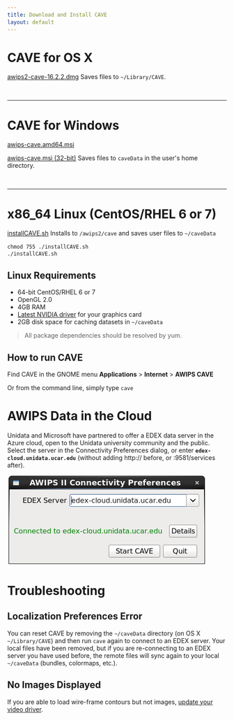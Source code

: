 ```yaml
---
title: Download and Install CAVE
layout: default
---
```


# <core-icon icon="fa:apple" aria-label="file-download" role="img"></core-icon> CAVE for OS X

[<paper-button raised role="button" tabindex="0"><core-icon icon="file-download" aria-label="file-download" role="img"></core-icon>awips2-cave-16.2.2.dmg</paper-button>](http://www.unidata.ucar.edu/downloads/awips2/awips2-cave-16.2.2.dmg) Saves files to `~/Library/CAVE`.

<br>

---

# <core-icon icon="fa:windows" aria-label="file-download" role="img"></core-icon> CAVE for Windows

[<paper-button raised role="button" tabindex="0"><core-icon icon="file-download" aria-label="file-download" role="img"></core-icon>awips-cave.amd64.msi</paper-button>](http://www.unidata.ucar.edu/downloads/awips2/awips-cave.amd64.msi)

[<paper-button raised role="button" tabindex="0"><core-icon icon="file-download" aria-label="file-download" role="img"></core-icon>awips-cave.msi (32-bit)</paper-button>](http://www.unidata.ucar.edu/downloads/awips2/awips-cave.msi) Saves files to `caveData` in the user's home directory. 

<br>

---

# <core-icon icon="fa:linux" aria-label="file-download" role="img"></core-icon> x86_64 Linux (CentOS/RHEL 6 or 7)

[<paper-button raised role="button" tabindex="0"><core-icon icon="file-download" aria-label="file-download" role="img"></core-icon>installCAVE.sh</paper-button>](http://www.unidata.ucar.edu/software/awips2/installCAVE.sh) Installs to `/awips2/cave` and saves user files to `~/caveData`

    chmod 755 ./installCAVE.sh
    ./installCAVE.sh

## Linux Requirements

* 64-bit CentOS/RHEL 6 or 7
* OpenGL 2.0
* 4GB RAM
* [Latest NVIDIA driver](http://www.nvidia.com/Download/index.aspx?lang=en-us) for your graphics card
* 2GB disk space for caching datasets in `~/caveData`

> All package dependencies should be resolved by yum. 

## How to run CAVE

Find CAVE in the GNOME menu **Applications** &gt; **Internet** &gt; **AWIPS CAVE**

Or from the command line, simply type `cave`

# AWIPS Data in the Cloud

Unidata and Microsoft have partnered to offer a EDEX data server in the Azure cloud, open to the Unidata university community and the public.  Select the server in the Connectivity Preferences dialog, or enter **`edex-cloud.unidata.ucar.edu`** (without adding http:// before, or :9581/services after).

![EDEX in the cloud](../images/boEbFSf28t.gif)


# Troubleshooting

## Localization Preferences Error

You can reset CAVE by removing the `~/caveData` directory (on OS X `~/Library/CAVE`) and then run `cave` again to connect to an EDEX server.  Your local files have been removed, but if you are re-connecting to an EDEX server you have used before, the remote files will sync again to your local `~/caveData` (bundles, colormaps, etc.). 

## No Images Displayed

If you are able to load wire-frame contours but not images, [update your video driver](http://www.nvidia.com/Download/index.aspx?lang=en-us). 
